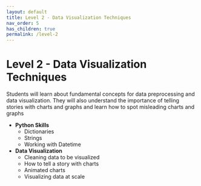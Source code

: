 ```yaml
---
layout: default
title: Level 2 - Data Visualization Techniques
nav_order: 5
has_children: true
permalink: /level-2
---
```


# Level 2 - Data Visualization Techniques

Students will learn about fundamental concepts for data preprocessing and data visualization. They will also understand the importance of telling stories with charts and graphs and learn how to spot misleading charts and graphs
* **Python Skills**
  * Dictionaries
  * Strings
  * Working with Datetime
* **Data Visualization**
  * Cleaning data to be visualized
  * How to tell a story with charts
  * Animated charts
  * Visualizing data at scale
